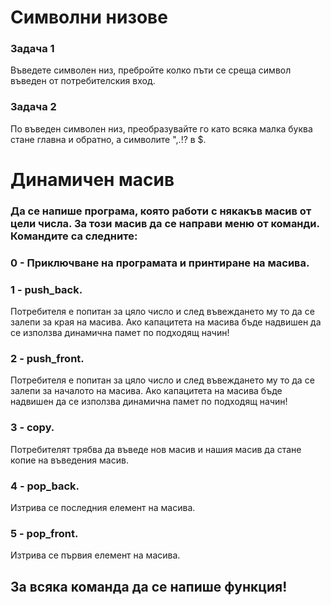 # Символни низове

### **Задача 1**
Въведете символен низ, пребройте колко пъти се среща символ въведен от потребителския вход.

### **Задача 2**
По въведен символен низ, преобразувайте го като всяка малка буква стане главна и обратно, а символите ",.!? в $.

# Динамичен масив

### Да се напише програма, която работи с някакъв масив от цели числа. За този масив да се направи меню от команди. Командите са следните: 

### **0** - Приключване на програмата и принтиране на масива.

### **1 - push_back.** 
Потребителя е попитан за цяло число и след въвеждането му то да се залепи за края на масива. Ако капацитета на масива бъде надвишен да се използва динамична памет по подходящ начин!  

### **2 - push_front.** 
Потребителя е попитан за цяло число и след въвеждането му то да се залепи за началото на масива. Ако капацитета на масива бъде надвишен да се използва динамична памет по подходящ начин!  

### **3 - copy.** 
Потребителят трябва да въведе нов масив и нашия масив да стане копие на въведения масив.  

### **4 - pop_back.** 
Изтрива се последния елемент на масива.  

### **5 - pop_front.** 
Изтрива се първия елемент на масива.

## За всяка команда да се напише функция!
